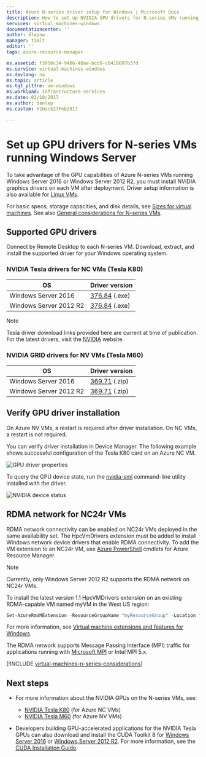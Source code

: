 ```yaml
---
title: Azure N-series driver setup for Windows | Microsoft Docs
description: How to set up NVIDIA GPU drivers for N-series VMs running Windows in Azure
services: virtual-machines-windows
documentationcenter: ''
author: dlepow
manager: timlt
editor: ''
tags: azure-resource-manager

ms.assetid: f3950c34-9406-48ae-bcd9-c0418607b37d
ms.service: virtual-machines-windows
ms.devlang: na
ms.topic: article
ms.tgt_pltfrm: vm-windows
ms.workload: infrastructure-services
ms.date: 03/10/2017
ms.author: danlep
ms.custom: H1Hack27Feb2017

---
```

# Set up GPU drivers for N-series VMs running Windows Server
To take advantage of the GPU capabilities of Azure N-series VMs running Windows Server 2016 or Windows Server 2012 R2, you must install NVIDIA graphics drivers on each VM after deployment. Driver setup information is also available for [Linux VMs](../linux/n-series-driver-setup.md?toc=%2fazure%2fvirtual-machines%2flinux%2ftoc.json).

For basic specs, storage capacities, and disk details, see [Sizes for virtual machines](sizes.md?toc=%2fazure%2fvirtual-machines%2fwindows%2ftoc.json). See also [General considerations for N-series VMs](#general-considerations-for-n-series-vms).



## Supported GPU drivers

Connect by Remote Desktop to each N-series VM. Download, extract, and install the supported driver for your Windows operating system. 

### NVIDIA Tesla drivers for NC VMs (Tesla K80)



| OS | Driver version |
| -------- |------------- |
| Windows Server 2016 | [376.84](http://us.download.nvidia.com/Windows/Quadro_Certified/376.84/376.84-tesla-desktop-winserver2016-international-whql.exe) (.exe) |
| Windows Server 2012 R2 | [376.84](http://us.download.nvidia.com/Windows/Quadro_Certified/376.84/376.84-tesla-desktop-winserver2008-2012r2-64bit-international-whql.exe) (.exe) |

> [!NOTE]
> Tesla driver download links provided here are current at time of publication. For the latest drivers, visit the [NVIDIA](http://www.nvidia.com/) website.
>

### NVIDIA GRID drivers for NV VMs (Tesla M60)

| OS | Driver version |
| -------- |------------- |
| Windows Server 2016 | [369.71](https://go.microsoft.com/fwlink/?linkid=836843) (.zip) |
| Windows Server 2012 R2 | [369.71](https://go.microsoft.com/fwlink/?linkid=836844) (.zip)  |



## Verify GPU driver installation

On Azure NV VMs, a restart is required after driver installation. On NC VMs, a restart is not required.

You can verify driver installation in Device Manager. The following example shows successful configuration of the Tesla K80 card on an Azure NC VM.

![GPU driver properties](./media/n-series-driver-setup/GPU_driver_properties.png)

To query the GPU device state, run the [nvidia-smi](https://developer.nvidia.com/nvidia-system-management-interface) command-line utility installed with the driver. 

![NVIDIA device status](./media/n-series-driver-setup/smi.png)  

## RDMA network for NC24r VMs

RDMA network connectivity can be enabled on NC24r VMs deployed in the same availability set. The HpcVmDrivers extension must be added to install Windows network device drivers that enable RDMA connectivity. To add the VM extension to an NC24r VM, use [Azure PowerShell](/powershell/azureps-cmdlets-docs) cmdlets for Azure Resource Manager.

> [!NOTE]
> Currently, only Windows Server 2012 R2 supports the RDMA network on NC24r VMs.
> 

To install the latest version 1.1 HpcVMDrivers extension on an existing RDMA-capable VM named myVM in the West US region:
  ```PowerShell
  Set-AzureRmVMExtension -ResourceGroupName "myResourceGroup" -Location "westus" -VMName "myVM" -ExtensionName "HpcVmDrivers" -Publisher "Microsoft.HpcCompute" -Type "HpcVmDrivers" -TypeHandlerVersion "1.1"
  ```
  For more information, see [Virtual machine extensions and features for Windows](extensions-features.md?toc=%2fazure%2fvirtual-machines%2fwindows%2fclassic%2ftoc.json).

The RDMA network supports Message Passing Interface (MPI) traffic for applications running with [Microsoft MPI](https://msdn.microsoft.com/library/bb524831(v=vs.85).aspx) or Intel MPI 5.x. 

[!INCLUDE [virtual-machines-n-series-considerations](../../../includes/virtual-machines-n-series-considerations.md)]

## Next steps

* For more information about the NVIDIA GPUs on the N-series VMs, see:
    * [NVIDIA Tesla K80](http://www.nvidia.com/object/tesla-k80.html) (for Azure NC VMs)
    * [NVIDIA Tesla M60](http://www.nvidia.com/object/tesla-m60.html) (for Azure NV VMs)

* Developers building GPU-accelerated applications for the NVIDIA Tesla GPUs can also download and install the CUDA Toolkit 8 for [Windows Server 2016](https://developer.nvidia.com/compute/cuda/8.0/Prod2/local_installers/cuda_8.0.61_win10-exe) or [Windows Server 2012 R2](https://developer.nvidia.com/compute/cuda/8.0/Prod2/local_installers/cuda_8.0.61_windows-exe). For more information, see the [CUDA Installation Guide](http://docs.nvidia.com/cuda/cuda-installation-guide-microsoft-windows/index.html#axzz4ZcwJvqYi).


